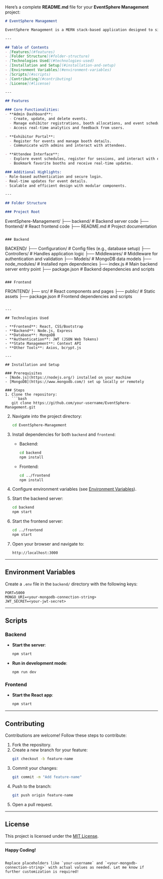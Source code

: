 Here’s a complete **README.md** file for your **EventSphere Management** project:  

```markdown
# EventSphere Management

EventSphere Management is a MERN stack-based application designed to simplify and streamline the management of expos and trade shows. It provides dedicated dashboards and portals for admins, exhibitors, and attendees, ensuring a seamless and interactive experience for all stakeholders.

---

## Table of Contents
- [Features](#features)
- [Folder Structure](#folder-structure)
- [Technologies Used](#technologies-used)
- [Installation and Setup](#installation-and-setup)
- [Environment Variables](#environment-variables)
- [Scripts](#scripts)
- [Contributing](#contributing)
- [License](#license)

---

## Features

### Core Functionalities:
- **Admin Dashboard**:
  - Create, update, and delete events.
  - Manage exhibitor registrations, booth allocations, and event schedules.
  - Access real-time analytics and feedback from users.

- **Exhibitor Portal**:
  - Register for events and manage booth details.
  - Communicate with admins and interact with attendees.

- **Attendee Interface**:
  - Explore event schedules, register for sessions, and interact with exhibitors.
  - Bookmark favorite booths and receive real-time updates.

### Additional Highlights:
- Role-based authentication and secure login.
- Real-time updates for event details.
- Scalable and efficient design with modular components.

---

## Folder Structure

### Project Root
```
EventSphere-Management/
├── backend/       # Backend server code
├── frontend/      # React frontend code
├── README.md      # Project documentation
```

### Backend
```
BACKEND/
├── Configuration/      # Config files (e.g., database setup)
├── Controllers/        # Handles application logic
├── Middlewares/        # Middleware for authentication and validation
├── Models/             # MongoDB data models
├── node_modules/       # Installed npm dependencies
├── index.js            # Main backend server entry point
├── package.json        # Backend dependencies and scripts
```

### Frontend
```
FRONTEND/
├── src/                # React components and pages
├── public/             # Static assets
├── package.json        # Frontend dependencies and scripts
```

---

## Technologies Used

- **Frontend**: React, CSS/Bootstrap
- **Backend**: Node.js, Express
- **Database**: MongoDB
- **Authentication**: JWT (JSON Web Tokens)
- **State Management**: Context API
- **Other Tools**: Axios, bcrypt.js

---

## Installation and Setup

### Prerequisites
- [Node.js](https://nodejs.org/) installed on your machine
- [MongoDB](https://www.mongodb.com/) set up locally or remotely

### Steps
1. Clone the repository:
   ```bash
   git clone https://github.com/your-username/EventSphere-Management.git
   ```
2. Navigate into the project directory:
   ```bash
   cd EventSphere-Management
   ```

3. Install dependencies for both `backend` and `frontend`:
   - Backend:
     ```bash
     cd backend
     npm install
     ```
   - Frontend:
     ```bash
     cd ../frontend
     npm install
     ```

4. Configure environment variables (see [Environment Variables](#environment-variables)).

5. Start the backend server:
   ```bash
   cd backend
   npm start
   ```

6. Start the frontend server:
   ```bash
   cd ../frontend
   npm start
   ```

7. Open your browser and navigate to:
   ```
   http://localhost:3000
   ```

---

## Environment Variables

Create a `.env` file in the `backend/` directory with the following keys:
```env
PORT=5000
MONGO_URI=<your-mongodb-connection-string>
JWT_SECRET=<your-jwt-secret>
```

---

## Scripts

### Backend
- **Start the server**:
  ```bash
  npm start
  ```
- **Run in development mode**:
  ```bash
  npm run dev
  ```

### Frontend
- **Start the React app**:
  ```bash
  npm start
  ```

---

## Contributing

Contributions are welcome! Follow these steps to contribute:
1. Fork the repository.
2. Create a new branch for your feature:
   ```bash
   git checkout -b feature-name
   ```
3. Commit your changes:
   ```bash
   git commit -m "Add feature-name"
   ```
4. Push to the branch:
   ```bash
   git push origin feature-name
   ```
5. Open a pull request.

---

## License

This project is licensed under the [MIT License](LICENSE).

---

**Happy Coding!**
``` 

Replace placeholders like `your-username` and `<your-mongodb-connection-string>` with actual values as needed. Let me know if further customization is required!
